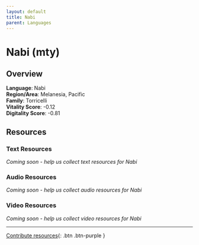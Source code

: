 ```yaml
---
layout: default
title: Nabi
parent: Languages
---
```


# Nabi (mty)

## Overview

**Language**: Nabi  
**Region/Area**: Melanesia, Pacific  
**Family**: Torricelli  
**Vitality Score**: -0.12  
**Digitality Score**: -0.81  

## Resources

### Text Resources
*Coming soon - help us collect text resources for Nabi*

### Audio Resources
*Coming soon - help us collect audio resources for Nabi*

### Video Resources
*Coming soon - help us collect video resources for Nabi*

---

[Contribute resources](https://fairtrain.github.io/){: .btn .btn-purple }
